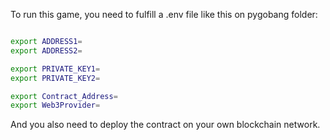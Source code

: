 To run this game, you need to fulfill a .env file like this on pygobang folder:

```bash

export ADDRESS1=
export ADDRESS2=

export PRIVATE_KEY1=
export PRIVATE_KEY2=

export Contract_Address=
export Web3Provider=

```

And you also need to deploy the contract on your own blockchain network.